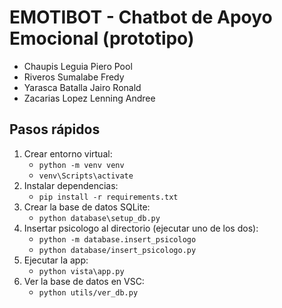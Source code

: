 # EMOTIBOT - Chatbot de Apoyo Emocional (prototipo)
- Chaupis Leguia Piero Pool
- Riveros Sumalabe Fredy
- Yarasca Batalla Jairo Ronald
- Zacarias Lopez Lenning Andree

## Pasos rápidos
1. Crear entorno virtual:
   - `python -m venv venv`
   - `venv\Scripts\activate` 
2. Instalar dependencias:
   - `pip install -r requirements.txt`
3. Crear la base de datos SQLite:
   - `python database\setup_db.py`
4. Insertar psicologo al directorio (ejecutar uno de los dos):
   - `python -m database.insert_psicologo`
   - `python database/insert_psicologo.py`
5. Ejecutar la app:
   - `python vista\app.py`
6. Ver la base de datos en VSC:
   - `python utils/ver_db.py`